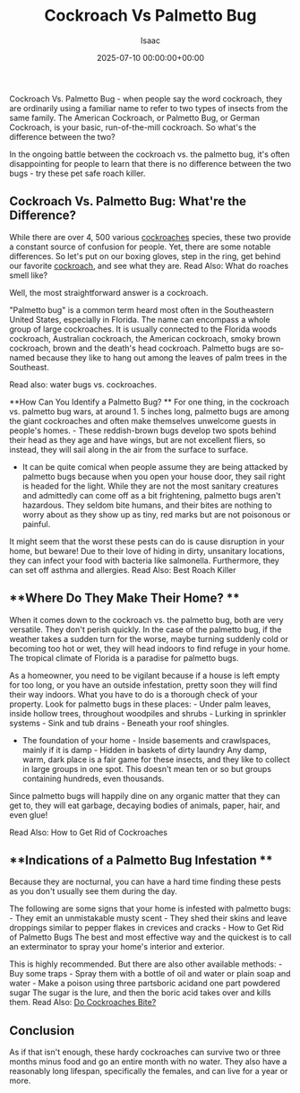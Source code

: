 ﻿---
title: Cockroach Vs Palmetto Bug
description: Cockroach Vs. Palmetto Bug - when people say the word cockroach, they are ordinarily using a familiar name to refer to two types of insects from the same...
slug: /cockroach-vs-palmetto-bug/
date: 2025-07-10 00:00:00+00:00
lastmod: 2025-07-10 00:00:00+03:00
author: Isaac
categories:
- Cockroaches
- Guide
tags:
- cockroaches
- cockroach
- palmetto
layout: post
---

Cockroach Vs. Palmetto Bug - when people say the word cockroach, they are ordinarily using a familiar name to refer to two types of insects from the same family. The American Cockroach, or Palmetto Bug, or German Cockroach, is your basic, run-of-the-mill cockroach. So what's the difference between the two?

In the ongoing battle between the cockroach vs. the palmetto bug, it's often disappointing for people to learn that there is no difference between the two bugs - try these pet safe roach killer.

##  Cockroach Vs. Palmetto Bug: What're the Difference?

While there are over 4, 500 various [cockroaches](https://pestpolicy.com/cockroach-eggs/) species, these two provide a constant source of confusion for people. Yet, there are some notable differences. So let's put on our boxing gloves, step in the ring, get behind our favorite [cockroach](https://pestpolicy.com/how-to-kill-cockroach-eggs/), and see what they are. Read Also: What do roaches smell like?

Well, the most straightforward answer is a cockroach.

"Palmetto bug" is a common term heard most often in the Southeastern United States, especially in Florida. The name can encompass a whole group of large cockroaches. It is usually connected to the Florida woods cockroach, Australian cockroach, the American cockroach, smoky brown cockroach, brown and the death's head cockroach. Palmetto bugs are so-named because they like to hang out among the leaves of palm trees in the Southeast.

Read also: water bugs vs. cockroaches.

**How Can You Identify a Palmetto Bug? ** For one thing, in the cockroach vs. palmetto bug wars, at around 1. 5 inches long, palmetto bugs are among the giant cockroaches and often make themselves unwelcome guests in people's homes. - These reddish-brown bugs develop two spots behind their head as they age and have wings, but are not excellent fliers, so instead, they will sail along in the air from the surface to surface.

- It can be quite comical when people assume they are being attacked by palmetto bugs because when you open your house door, they sail right is headed for the light. While they are not the most sanitary creatures and admittedly can come off as a bit frightening, palmetto bugs aren't hazardous. They seldom bite humans, and their bites are nothing to worry about as they show up as tiny, red marks but are not poisonous or painful.

It might seem that the worst these pests can do is cause disruption in your home, but beware! Due to their love of hiding in dirty, unsanitary locations, they can infect your food with bacteria like salmonella. Furthermore, they can set off asthma and allergies. Read Also: Best Roach Killer

##  **Where Do They Make Their Home? **

When it comes down to the cockroach vs. the palmetto bug, both are very versatile. They don't perish quickly. In the case of the palmetto bug, if the weather takes a sudden turn for the worse, maybe turning suddenly cold or becoming too hot or wet, they will head indoors to find refuge in your home. The tropical climate of Florida is a paradise for palmetto bugs.

As a homeowner, you need to be vigilant because if a house is left empty for too long, or you have an outside infestation, pretty soon they will find their way indoors. What you have to do is a thorough check of your property. Look for palmetto bugs in these places: - Under palm leaves, inside hollow trees, throughout woodpiles and shrubs - Lurking in sprinkler systems - Sink and tub drains - Beneath your roof shingles.

- The foundation of your home - Inside basements and crawlspaces, mainly if it is damp - Hidden in baskets of dirty laundry Any damp, warm, dark place is a fair game for these insects, and they like to collect in large groups in one spot. This doesn't mean ten or so but groups containing hundreds, even thousands.

Since palmetto bugs will happily dine on any organic matter that they can get to, they will eat garbage, decaying bodies of animals, paper, hair, and even glue!

Read Also: How to Get Rid of Cockroaches

##  **Indications of a Palmetto Bug Infestation **

Because they are nocturnal, you can have a hard time finding these pests as you don't usually see them during the day.

The following are some signs that your home is infested with palmetto bugs: - They emit an unmistakable musty scent - They shed their skins and leave droppings similar to pepper flakes in crevices and cracks - How to Get Rid of Palmetto Bugs The best and most effective way and the quickest is to call an exterminator to spray your home's interior and exterior.

This is highly recommended. But there are also other available methods: - Buy some traps - Spray them with a bottle of oil and water or plain soap and water - Make a poison using three partsboric acidand one part powdered sugar The sugar is the lure, and then the boric acid takes over and kills them. Read Also: [Do Cockroaches Bite? ](https://pestpolicy.com/do-cockroaches-bite/)

##  Conclusion

As if that isn't enough, these hardy cockroaches can survive two or three months minus food and go an entire month with no water. They also have a reasonably long lifespan, specifically the females, and can live for a year or more.

